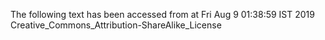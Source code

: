 The following text has been accessed from at Fri Aug 9 01:38:59 IST 2019
Creative_Commons_Attribution-ShareAlike_License
